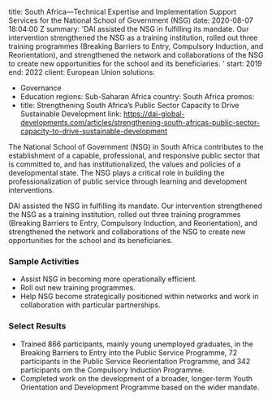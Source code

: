 
title: South Africa—Technical Expertise and Implementation Support Services for the
  National School of Government (NSG)
date: 2020-08-07 18:04:00 Z
summary: 'DAI assisted the NSG in fulfilling its mandate. Our intervention strengthened
  the NSG as a training institution, rolled out three training programmes (Breaking
  Barriers to Entry, Compulsory Induction, and Reorientation), and strengthened the
  network and collaborations of the NSG to create new opportunities for the school
  and its beneficiaries. '
start: 2019
end: 2022
client: European Union
solutions:
- Governance
- Education
regions: Sub-Saharan Africa
country: South Africa
promos:
- title: Strengthening South Africa’s Public Sector Capacity to Drive Sustainable
    Development
  link: https://dai-global-developments.com/articles/strengthening-south-africas-public-sector-capacity-to-drive-sustainable-development


The National School of Government (NSG) in South Africa contributes to the establishment of a capable, professional, and responsive public sector that is committed to, and has institutionalized, the values and policies of a developmental state. The NSG plays a critical role in building the professionalization of public service through learning and development interventions.

DAI assisted the NSG in fulfilling its mandate. Our intervention strengthened the NSG as a training institution, rolled out three training programmes (Breaking Barriers to Entry, Compulsory Induction, and Reorientation), and strengthened the network and collaborations of the NSG to create new opportunities for the school and its beneficiaries.

### Sample Activities

* Assist NSG in becoming more operationally efficient.
* Roll out new training programmes.
* Help NSG become strategically positioned within networks and work in collaboration with particular partnerships.

### Select Results

* Trained 866 participants, mainly young unemployed graduates, in the Breaking Barriers to Entry into the Public Service Programme, 72 participants in the Public Service Reorientation Programme, and 342 participants om the Compulsory Induction Programme.
* Completed work on the development of a broader, longer-term Youth Orientation and Development Programme based on the wider mandate.
